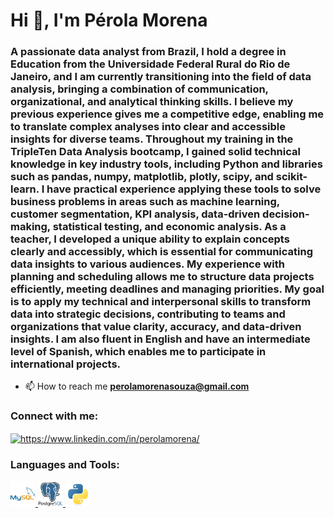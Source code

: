 <h1 align="left">Hi 👋, I'm Pérola Morena</h1>
<h3 align="left">A passionate data analyst from Brazil, I hold a degree in Education from the Universidade Federal Rural do Rio de Janeiro, and I am currently transitioning into the field of data analysis, bringing a combination of communication, organizational, and analytical thinking skills. I believe my previous experience gives me a competitive edge, enabling me to translate complex analyses into clear and accessible insights for diverse teams. Throughout my training in the TripleTen Data Analysis bootcamp, I gained solid technical knowledge in key industry tools, including Python and libraries such as pandas, numpy, matplotlib, plotly, scipy, and scikit-learn. I have practical experience applying these tools to solve business problems in areas such as machine learning, customer segmentation, KPI analysis, data-driven decision-making, statistical testing, and economic analysis. As a teacher, I developed a unique ability to explain concepts clearly and accessibly, which is essential for communicating data insights to various audiences. My experience with planning and scheduling allows me to structure data projects efficiently, meeting deadlines and managing priorities. My goal is to apply my technical and interpersonal skills to transform data into strategic decisions, contributing to teams and organizations that value clarity, accuracy, and data-driven insights. I am also fluent in English and have an intermediate level of Spanish, which enables me to participate in international projects.</h3>

- 📫 How to reach me **perolamorenasouza@gmail.com**

<h3 align="left">Connect with me:</h3>
<p align="left">
<a href="https://linkedin.com/in/https://www.linkedin.com/in/perolamorena/" target="blank"><img align="center" src="https://raw.githubusercontent.com/rahuldkjain/github-profile-readme-generator/master/src/images/icons/Social/linked-in-alt.svg" alt="https://www.linkedin.com/in/perolamorena/" height="30" width="40" /></a>
</p>

<h3 align="left">Languages and Tools:</h3>
<p align="left"> <a href="https://www.mysql.com/" target="_blank" rel="noreferrer"> <img src="https://raw.githubusercontent.com/devicons/devicon/master/icons/mysql/mysql-original-wordmark.svg" alt="mysql" width="40" height="40"/> </a> <a href="https://www.postgresql.org" target="_blank" rel="noreferrer"> <img src="https://raw.githubusercontent.com/devicons/devicon/master/icons/postgresql/postgresql-original-wordmark.svg" alt="postgresql" width="40" height="40"/> </a> <a href="https://www.python.org" target="_blank" rel="noreferrer"> <img src="https://raw.githubusercontent.com/devicons/devicon/master/icons/python/python-original.svg" alt="python" width="40" height="40"/> </a> </p>
